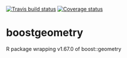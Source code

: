 
[![Travis build status](https://travis-ci.org/tospig/boostgeometry.svg?branch=master)](https://travis-ci.org/tospig/boostgeometry)
[![Coverage status](https://codecov.io/gh/tospig/boostgeometry/branch/master/graph/badge.svg)](https://codecov.io/github/tospig/boostgeometry?branch=master)

# boostgeometry
R package wrapping v1.67.0 of boost::geometry

<!-- git clone https://github.com/boostorg/geometry --branch boost-1.67.0 --depth 1 -->
